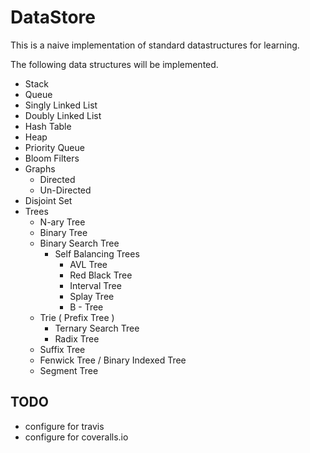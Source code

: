 # DataStore

This is a naive implementation of standard datastructures for learning.

The following data structures will be implemented.

- Stack
- Queue
- Singly Linked List
- Doubly Linked List
- Hash Table
- Heap
- Priority Queue
- Bloom Filters
- Graphs
    - Directed
    - Un-Directed
- Disjoint Set
- Trees
    - N-ary Tree
    - Binary Tree
    - Binary Search Tree
        - Self Balancing Trees
            - AVL Tree
            - Red Black Tree
            - Interval Tree
            - Splay Tree
            - B - Tree
    - Trie ( Prefix Tree )
        - Ternary Search Tree
        - Radix Tree
    - Suffix Tree
    - Fenwick Tree / Binary Indexed Tree
    - Segment Tree

## TODO

- configure for travis
- configure for coveralls.io